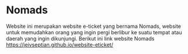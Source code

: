 # Nomads

Website ini merupakan website e-ticket yang bernama Nomads, website untuk memudahkan orang yang ingin pergi berlibur ke suatu tempat atau daerah yang ingin dikunjungi.
Berikut ini link website Nomads 
https://jeivseptian.github.io/website-eticket/
